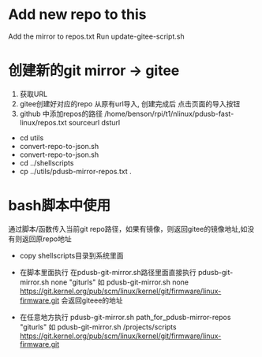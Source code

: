 # Add new repo to this 

Add the mirror to repos.txt
Run update-gitee-script.sh 


# 创建新的git mirror -> gitee
1. 获取URL
2. gitee创建好对应的repo
  从原有url导入,
  创建完成后 点击页面的导入按钮
3. github 中添加repos的路径
  /home/benson/rpi/t1/nlinux/pdusb-fast-linux/repos.txt
  sourceurl dsturl
  - cd utils
  - convert-repo-to-json.sh
  - convert-repo-to-json.sh
  - cd ../shellscripts
  - cp ../utils/pdusb-mirror-repos.txt .

# bash脚本中使用
  通过脚本/函数传入当前git repo路径，如果有镜像，则返回gitee的镜像地址,如没有则返回原repo地址

  - copy shellscripts目录到系统里面
  - 在脚本里面执行
    在pdusb-git-mirror.sh路径里面直接执行
    pdusb-git-mirror.sh none "giturls"
    如
    pdusb-git-mirror.sh none https://git.kernel.org/pub/scm/linux/kernel/git/firmware/linux-firmware.git
    会返回giteee的地址

  - 在任意地方执行
    pdusb-git-mirror.sh path_for_pdusb-mirror-repos "giturls"
    如
    pdusb-git-mirror.sh /projects/scripts https://git.kernel.org/pub/scm/linux/kernel/git/firmware/linux-firmware.git


